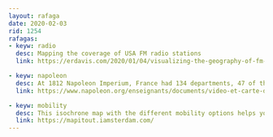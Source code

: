 ```yaml
--- 
layout: rafaga
date: 2020-02-03
rid: 1254
rafagas:
- keyw: radio
  desc: Mapping the coverage of USA FM radio stations
  link: https://erdavis.com/2020/01/04/visualizing-the-geography-of-fm-radio/

- keyw: napoleon
  desc: At 1812 Napoleon Imperium, France had 134 departments, 47 of them outside the current boundary
  link: https://www.napoleon.org/enseignants/documents/video-et-carte-des-departements-napoleon-bonaparte-et-lunite-nationale-1-min-32/

- keyw: mobility
  desc: This isochrone map with the different mobility options helps you to decide where to live in Holland
  link: https://mapitout.iamsterdam.com/
---
```

